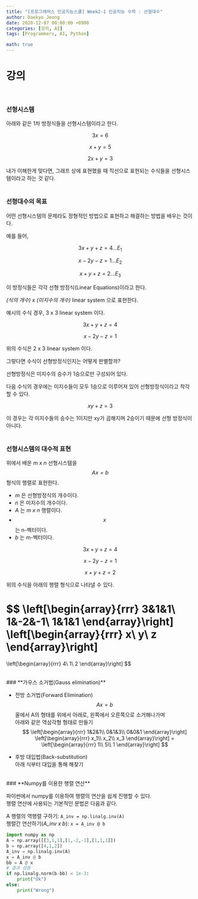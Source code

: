 ```yaml
---
title: "[프로그래머스 인공지능스쿨] Week2-1 인공지능 수학 : 선형대수"
author: Daekyo Jeong
date: 2020-12-07 00:00:00 +0900
categories: [강의, AI]
tags: [Programmers, AI, Python]

math: true
---
```


# **강의**   
<br/>

### **선형시스템**  

아래와 같은 1차 방정식들을 선형시스템이라고 한다.   

$$
3x = 6
$$   

$$
x + y = 5
$$  

$$
2x + y = 3
$$    

내가 이해한게 맞다면, 그래프 상에 표현했을 때 직선으로 표현되는 수식들을 선형시스템이라고 하는 것 같다.   
<br/>

### **선형대수의 목표**  

어떤 선형시스템의 문제라도 정형적인 방법으로 표현하고 해결하는 방법을 배우는 것이다.   


예를 들어,

$$
3x + y + z = 4  ...  E_1
$$

$$
x - 2y - z = 1  ...  E_2
$$     

$$
x + y + z = 2  ...  E_3
$$  


이 방정식들은 각각 선형 방정식(Linear Equations)이라고 한다.   

*(식의 개수) x (미지수의 개수)* linear system 으로 표현한다.   

예시의 수식 경우, 3 x 3 linear system 이다.   

$$
3x + y + z = 4
$$

$$
x - 2y - z = 1
$$

위의 수식은 2 x 3 linear system 이다.    

그렇다면 수식이 선형방정식인지는 어떻게 판별할까?   

선형방정식은 미지수의 승수가 1승으로만 구성되어 있다.   

다음 수식의 경우에는 미지수들이 모두 1승으로 이루어져 있어 선형방정식이라고 착각할 수 있다.   

$$ xy + z = 3 $$   

이 경우는 각 미지수들의 승수는 1이지만 xy가 곱해지며 2승이기 때문에 선형 방정식이 아니다.   
<br/>

### **선형시스템의 대수적 표현**   

위에서 배운 *m x n* 선형시스템을 *$$Ax = b$$* 형식의 행렬로 표현한다.   
- *m* 은 선형방정식의 개수이다.    
- *n* 은 미지수의 개수이다.   
- *A* 는 *m x n* 행렬이다.   
- *$$x$$* 는 n-벡터이다.   
- *b* 는 m-벡터이다.   

$$
3x + y + z = 4      
$$

$$
x - 2y - z = 1
$$

$$
x + y + z = 2
$$

위의 수식을 아래의 행렬 형식으로 나타낼 수 있다.   

$$
\left[\begin{array}{rrr}
3&1&1\\
1&-2&-1\\
1&1&1
\end{array}\right]
\left[\begin{array}{rrr}
x\\
y\\
z
\end{array}\right]
=
\left[\begin{array}{rrr}
4\\
1\\
2
\end{array}\right]
$$

<br/>
### **가우스 소거법(Gauss elimination)**

- 전방 소거법(Forward Elimination)  
$$ Ax = b $$ 꼴에서 A의 형태를 위에서 아래로, 왼쪽에서 오른쪽으로 소거해나가며  
아래와 같은 역삼각형 형태로 만들기  
$$
\left[\begin{array}{rrr}
1&2&1\\
0&1&3\\
0&0&1
\end{array}\right]
\left[\begin{array}{rrr}
x_1\\
x_2\\
x_3
\end{array}\right]
=
\left[\begin{array}{rrr}
1\\
5\\
1
\end{array}\right]
$$

- 후방 대입법(Back-substitution)  
아래 식부터 대입을 통해 해찾기  

<br/>
### **Numpy를 이용한 행렬 연산**  

파이썬에서 numpy를 이용하여 행렬의 연산을 쉽게 진행할 수 있다.   
행렬 연산에 사용되는 기본적인 문법은 다음과 같다.   

A 행렬의 역행렬 구하기: `A_inv = np.linalg.inv(A)`  
행렬간 연산하기(*A_inv x b*): `x = A_inv @ b`  

```py
import numpy as np
A = np.array([[3,1,1],[1,-2,-1],[1,1,1]])
b = np.array([4,1,2])
A_inv = np.linalg.inv(A)
x = A_inv @ b
bb = A @ x
# 결과 검증
if np.linalg.norm(b-bb) < 1e-3:
    print("Ok")
else:
    print("Wrong")
```
